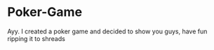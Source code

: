 # Poker-Game
Ayy. I created a poker game and decided to show you guys, have fun ripping it to shreads
